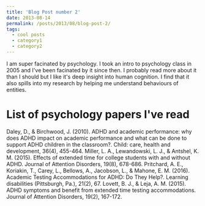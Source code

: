 ```yaml
---
title: 'Blog Post number 2'
date: 2013-08-14
permalink: /posts/2013/08/blog-post-2/
tags:
  - cool posts
  - category1
  - category2
---
```


I am super facinated by psychology. I took an intro to psychology class in 2005 and I've been facinated by it since then. I probably read more about it than I should but I like it's deep insight into human cognition. I find that it also spills into my research by helping me understand behaviours of entities. 

List of psychology papers I've read
======
Daley, D., & Birchwood, J. (2010). ADHD and academic performance: why does ADHD impact on academic performance and what can be done to support ADHD children in the classroom?. Child: care, health and development, 36(4), 455-464.
Miller, L. A., Lewandowski, L. J., & Antshel, K. M. (2015). Effects of extended time for college students with and without ADHD. Journal of Attention Disorders, 19(8), 678-686.
Pritchard, A. E., Koriakin, T., Carey, L., Bellows, A., Jacobson, L., & Mahone, E. M. (2016). Academic Testing Accommodations for ADHD: Do They Help?. Learning disabilities (Pittsburgh, Pa.), 21(2), 67.
Lovett, B. J., & Leja, A. M. (2015). ADHD symptoms and benefit from extended time testing accommodations. Journal of Attention Disorders, 19(2), 167-172.
